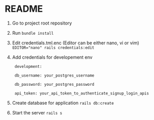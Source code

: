 # README

1. Go to project root repository
2. Run `bundle install`
3. Edit credentials.tml.enc (Editor can be either nano, vi or vim) 
   `EDITOR="nano" rails credentials:edit`

4. Add credentials for developement env

    	development:

       	db_username: your_postgres_username

       	db_password: your_postgres_password

       	api_token: your_api_token_to_authenticate_signup_login_apis
				

5. Create database for application
   `rails db:create`
6. Start the server
   `rails s`


